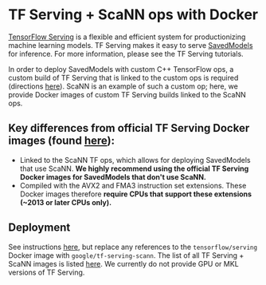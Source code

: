 # TF Serving + ScaNN ops with Docker

[TensorFlow Serving](https://github.com/tensorflow/serving) is a flexible and
efficient system for productionizing machine learning models. TF Serving makes
it easy to serve [SavedModels](https://www.tensorflow.org/guide/saved_model) for
inference. For more information, please see the TF Serving tutorials.

In order to deploy SavedModels with custom C++ TensorFlow ops, a custom build of
TF Serving that is linked to the custom ops is required (directions
[here](https://www.tensorflow.org/tfx/serving/custom_op)). ScaNN is an example
of such a custom op; here, we provide Docker images of custom TF Serving builds
linked to the ScaNN ops.

## Key differences from official TF Serving Docker images (found [here](https://github.com/tensorflow/serving/tree/master/tensorflow_serving/tools/docker)):

*   Linked to the ScaNN TF ops, which allows for deploying SavedModels that use
    ScaNN. **We highly recommend using the official TF Serving Docker images for
    SavedModels that don't use ScaNN.**
*   Compiled with the AVX2 and FMA3 instruction set extensions. These Docker
    images therefore **require CPUs that support these extensions (~2013 or
    later CPUs only).**

## Deployment

See instructions
[here](https://www.tensorflow.org/tfx/serving/docker), but replace any
references to the `tensorflow/serving` Docker image with
`google/tf-serving-scann`. The list of all TF Serving + ScaNN images is listed
[here](https://hub.docker.com/r/google/tf-serving-scann). We currently do not
provide GPU or MKL versions of TF Serving.
